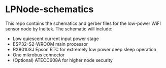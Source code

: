 # LPNode-schematics

This repo contains the schematics and gerber files for the low-power WiFI sensor node by Ineltek.
The schematic will include:
* Low quiescent current input power stage 
* ESP32-S2-WROOM main processor
* RX8010SJ Epson RTC for extremely low power deep sleep operation
* One mikrobus connector
* (Optional) ATECC608A for higher node security

